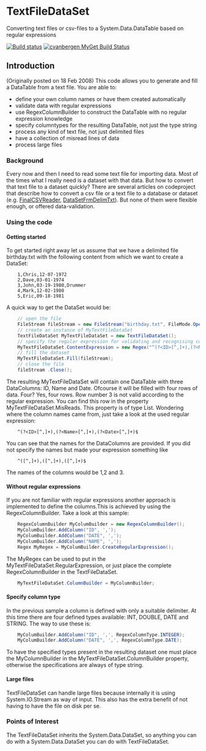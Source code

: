 # TextFileDataSet
Converting text files or csv-files to a System.Data.DataTable based on regular expressions

[![Build status](https://ci.appveyor.com/api/projects/status/12wo95w2s0xwjm9t?svg=true)](https://ci.appveyor.com/project/cvanbergen/textfiledataset)
[![cvanbergen MyGet Build Status](https://www.myget.org/BuildSource/Badge/cvanbergen?identifier=e79c68c2-c119-4b8f-b93c-0d00d621138a)](https://www.myget.org/)

## Introduction
(Originally posted on 18 Feb 2008)
This code allows you to generate and fill a DataTable from a text file. You are able to:
* define your own column names or have them created automatically
* validate data with regular expressions
* use RegexColumnBuilder to construct the DataTable with no regular expression knowledge
* specify columntypes for the resulting DataTable, not just the type string
* process any kind of text file, not just delimited files
* have a collection of misread lines of data
* process large files
### Background
Every now and then I need to read some text file for importing data. Most of the times what I really need is a dataset with that data. But how to convert that text file to a dataset quickly? There are several articles on codeproject that describe how to convert a csv file or a text file to a database or dataset (e.g. [FinalCSVReader](http://www.codeproject.com/cs/database/FinalCSVReader.asp), [DataSetFrmDelimTxt](http://www.codeproject.com/cs/database/DataSetFrmDelimTxt.asp)). But none of them were flexible enough, or offered data-validation.
### Using the code
#### Getting started
To get started right away let us assume that we have a delimited file birthday.txt with the following content from which we want to create a DataSet:
```
    1,Chris,12-07-1972
    2,Dave,03-01-1974
    3,John,03-19-1980,Drummer
    4,Mark,12-02-1980
    5,Eric,09-18-1981
```
A quick way to get the DataSet would be:
```csharp
    // open the file
    FileStream fileStream = new FileStream("birthday.txt", FileMode.Open, FileAccess.Read);
    // create an instance of MyTextFileDataSet
    TextFileDataSet MyTextFileDataSet = new TextFileDataSet();
    // specify the regular expression for validating and recognising columns
    MyTextFileDataSet.ContentExpression = new Regex("^(?<ID>[^,]+),(?<Name>[^,]+),(?<Date>[^,]+)$");
    // fill the dataset
    MyTextFileDataSet.Fill(fileStream);
    // close the file
    fileStream .Close();
``` 
The resulting MyTextFileDataSet will contain one DataTable with three DataColumns: ID, Name and Date. Ofcourse it will be filled with four rows of data. Four? Yes, four rows. Row number 3 is not valid according to the regular expression. You can find this row in the property MyTextFileDataSet.MisReads. This property is of type List<string>.
Wondering where the column names came from, just take a look at the used regular expression:
```
    ^(?<ID>[^,]+),(?<Name>[^,]+),(?<Date>[^,]+)$
```    
You can see that the names for the DataColumns are provided. If you did not specify the names but made your expression something like
```
    ^([^,]+),([^,]+),([^,]+)$
```
The names of the columns would be 1,2 and 3.
#### Without regular expressions
If you are not familiar with regular expressions another approach is implemented to define the columns.This is achieved by using the RegexColumnBuilder. Take a look at this sample:
```csharp
    RegexColumnBuilder MyColumBuilder = new RegexColumnBuilder();
    MyColumBuilder.AddColumn("ID", ',');
    MyColumBuilder.AddColumn("DATE", ',');
    MyColumBuilder.AddColumn("NAME", ',');
    Regex MyRegex = MyColumBuilder.CreateRegularExpression();
```    
The MyRegex can be used to put in the MyTextFileDataSet.RegularExpression, or just place the complete RegexColumnBuilder in the TextFileDataSet.
```csharp
    MyTextFileDataSet.ColumnBuilder = MyColumnBuilder;
```
#### Specify column type
In the previous sample a column is defined with only a suitable delimiter. At this time there are four defined types available: INT, DOUBLE, DATE and STRING. The way to use these is:
```csharp
    MyColumBuilder.AddColumn("ID", ',', RegexColumnType.INTEGER);
    MyColumBuilder.AddColumn("DATE", ',', RegexColumnType.DATE);
```
To have the specified types present in the resulting dataset one must place the MyColumnBuilder in the MyTextFileDataSet.ColumnBuilder property, otherwise the specifications are always of type string.
#### Large files
TextFileDataSet can handle large files because internally it is using System.IO.Stream as way of input. This also has the extra benefit of not having to have the file on disk per se.
### Points of Interest
The TextFileDataSet inherits the System.Data.DataSet, so anything you can do with a System.Data.DataSet you can do with TextFileDataSet.
